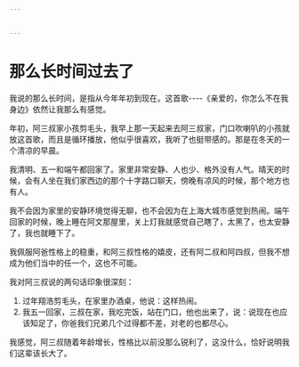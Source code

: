 ```yaml
---


---
```


<h1 id="那么长时间过去了">那么长时间过去了</h1>
<p>我说的那么长时间，是指从今年年初到现在。这首歌----《亲爱的，你怎么不在我身边》依然让我那么有感觉。</p>
<p>年初，阿三叔家小孩剪毛头，我早上那一天起来去阿三叔家，门口吹喇叭的小孩就放这首歌，而且是循环播放，他似乎很喜欢，我听了也挺带感的。那是在冬天的一个清凉的早晨。</p>
<p>我清明、五一和端午都回家了。家里非常安静、人也少、格外没有人气。晴天的时候，会有人坐在我们家西边的那个十字路口聊天，傍晚有凉风的时候，那个地方也有人。</p>
<p>我不会因为家里的安静环境觉得无聊，也不会因为在上海大城市感觉到热闹。端午回家的时候，晚上睡在阿文那屋里，关上灯我就感觉自己瞎了，太黑了，也太安静了，我也就睡下了。</p>
<p>我佩服阿爸性格上的稳重，和阿三叔性格的嬉皮，还有阿二叔和阿四叔，但我不想成为他们当中的任一个，这也不可能。</p>
<p>我对阿三叔说的两句话印象很深刻：</p>
<ol>
<li>过年翔浩剪毛头，在家里办酒桌，他说：这样热闹。</li>
<li>我五一回家，三叔在家，我吃完饭，站在门口，他也出来了，说：说现在也应该知足了，你爸我们兄弟几个过得都不差，对老的也都尽心。</li>
</ol>
<p>我感觉，阿三叔随着年龄增长，性格比以前没那么锐利了，这没什么，恰好说明我们这辈该长大了。</p>

